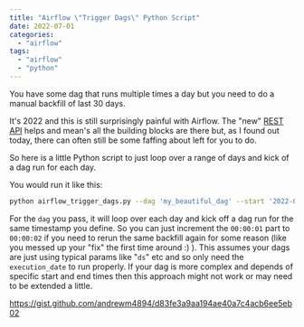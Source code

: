 ```yaml
---
title: "Airflow \"Trigger Dags\" Python Script"
date: 2022-07-01
categories: 
  - "airflow"
tags: 
  - "airflow"
  - "python"
---
```


You have some dag that runs multiple times a day but you need to do a manual backfill of last 30 days.

It's 2022 and this is still surprisingly painful with Airflow. The "new" [REST API](https://airflow.apache.org/docs/apache-airflow/stable/stable-rest-api-ref.html) helps and mean's all the building blocks are there but, as I found out today, there can often still be some faffing about left for you to do.

So here is a little Python script to just loop over a range of days and kick of a dag run for each day.

You would run it like this:

```bash
python airflow_trigger_dags.py --dag 'my_beautiful_dag' --start '2022-06-01 00:00:01' --end '2022-07-31 00:00:01'
```

For the `dag` you pass, it will loop over each day and kick off a dag run for the same timestamp you define. So you can just increment the `00:00:01` part to `00:00:02` if you need to rerun the same backfill again for some reason (like you messed up your "fix" the first time around :) ). This assumes your dags are just using typical params like "`ds`" etc and so only need the `execution_date` to run properly. If your dag is more complex and depends of specific start and end times then this approach might not work or may need to be extended a little.

https://gist.github.com/andrewm4894/d83fe3a9aa194ae40a7c4acb6ee5eb02
